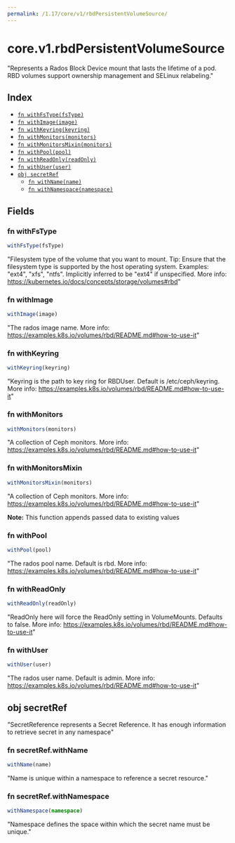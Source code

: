 ```yaml
---
permalink: /1.17/core/v1/rbdPersistentVolumeSource/
---
```


# core.v1.rbdPersistentVolumeSource

"Represents a Rados Block Device mount that lasts the lifetime of a pod. RBD volumes support ownership management and SELinux relabeling."

## Index

* [`fn withFsType(fsType)`](#fn-withfstype)
* [`fn withImage(image)`](#fn-withimage)
* [`fn withKeyring(keyring)`](#fn-withkeyring)
* [`fn withMonitors(monitors)`](#fn-withmonitors)
* [`fn withMonitorsMixin(monitors)`](#fn-withmonitorsmixin)
* [`fn withPool(pool)`](#fn-withpool)
* [`fn withReadOnly(readOnly)`](#fn-withreadonly)
* [`fn withUser(user)`](#fn-withuser)
* [`obj secretRef`](#obj-secretref)
  * [`fn withName(name)`](#fn-secretrefwithname)
  * [`fn withNamespace(namespace)`](#fn-secretrefwithnamespace)

## Fields

### fn withFsType

```ts
withFsType(fsType)
```

"Filesystem type of the volume that you want to mount. Tip: Ensure that the filesystem type is supported by the host operating system. Examples: \"ext4\", \"xfs\", \"ntfs\". Implicitly inferred to be \"ext4\" if unspecified. More info: https://kubernetes.io/docs/concepts/storage/volumes#rbd"

### fn withImage

```ts
withImage(image)
```

"The rados image name. More info: https://examples.k8s.io/volumes/rbd/README.md#how-to-use-it"

### fn withKeyring

```ts
withKeyring(keyring)
```

"Keyring is the path to key ring for RBDUser. Default is /etc/ceph/keyring. More info: https://examples.k8s.io/volumes/rbd/README.md#how-to-use-it"

### fn withMonitors

```ts
withMonitors(monitors)
```

"A collection of Ceph monitors. More info: https://examples.k8s.io/volumes/rbd/README.md#how-to-use-it"

### fn withMonitorsMixin

```ts
withMonitorsMixin(monitors)
```

"A collection of Ceph monitors. More info: https://examples.k8s.io/volumes/rbd/README.md#how-to-use-it"

**Note:** This function appends passed data to existing values

### fn withPool

```ts
withPool(pool)
```

"The rados pool name. Default is rbd. More info: https://examples.k8s.io/volumes/rbd/README.md#how-to-use-it"

### fn withReadOnly

```ts
withReadOnly(readOnly)
```

"ReadOnly here will force the ReadOnly setting in VolumeMounts. Defaults to false. More info: https://examples.k8s.io/volumes/rbd/README.md#how-to-use-it"

### fn withUser

```ts
withUser(user)
```

"The rados user name. Default is admin. More info: https://examples.k8s.io/volumes/rbd/README.md#how-to-use-it"

## obj secretRef

"SecretReference represents a Secret Reference. It has enough information to retrieve secret in any namespace"

### fn secretRef.withName

```ts
withName(name)
```

"Name is unique within a namespace to reference a secret resource."

### fn secretRef.withNamespace

```ts
withNamespace(namespace)
```

"Namespace defines the space within which the secret name must be unique."